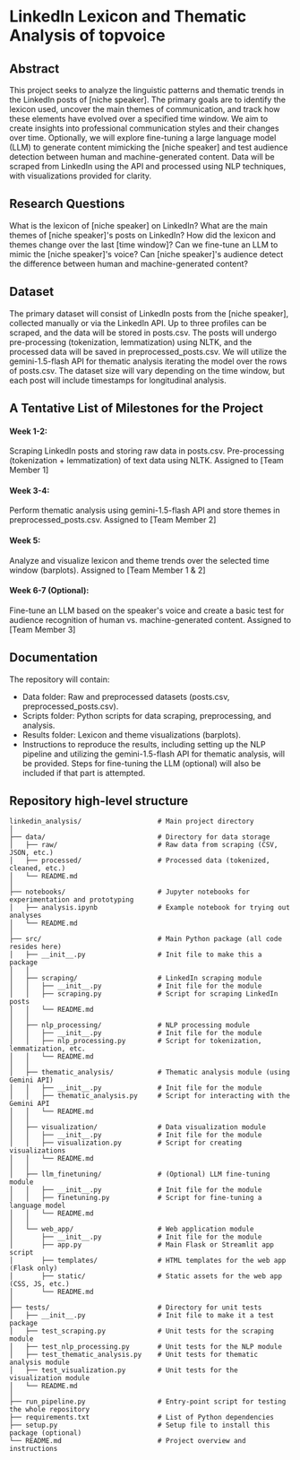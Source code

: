 # LinkedIn Lexicon and Thematic Analysis of topvoice
## Abstract
This project seeks to analyze the linguistic patterns and thematic trends in the LinkedIn posts of [niche speaker]. The primary goals are to identify the lexicon used, uncover the main themes of communication, and track how these elements have evolved over a specified time window. We aim to create insights into professional communication styles and their changes over time. Optionally, we will explore fine-tuning a large language model (LLM) to generate content mimicking the [niche speaker] and test audience detection between human and machine-generated content. Data will be scraped from LinkedIn using the API and processed using NLP techniques, with visualizations provided for clarity.

## Research Questions
What is the lexicon of [niche speaker] on LinkedIn?
What are the main themes of [niche speaker]'s posts on LinkedIn?
How did the lexicon and themes change over the last [time window]?
Can we fine-tune an LLM to mimic the [niche speaker]'s voice?
Can [niche speaker]'s audience detect the difference between human and machine-generated content?

## Dataset
The primary dataset will consist of LinkedIn posts from the [niche speaker], collected manually or via the LinkedIn API. 
Up to three profiles can be scraped, and the data will be stored in posts.csv. 
The posts will undergo pre-processing (tokenization, lemmatization) using NLTK, and the processed data will be saved in preprocessed_posts.csv. 
We will utilize the gemini-1.5-flash API for thematic analysis iterating the model over the rows of posts.csv. 
The dataset size will vary depending on the time window, but each post will include timestamps for longitudinal analysis.

## A Tentative List of Milestones for the Project
#### Week 1-2:
Scraping LinkedIn posts and storing raw data in posts.csv.
Pre-processing (tokenization + lemmatization) of text data using NLTK.
Assigned to [Team Member 1]
#### Week 3-4:
Perform thematic analysis using gemini-1.5-flash API and store themes in preprocessed_posts.csv.
Assigned to [Team Member 2]
#### Week 5:
Analyze and visualize lexicon and theme trends over the selected time window (barplots).
Assigned to [Team Member 1 & 2]
#### Week 6-7 (Optional):
Fine-tune an LLM based on the speaker's voice and create a basic test for audience recognition of human vs. machine-generated content.
Assigned to [Team Member 3]

## Documentation
The repository will contain:
- Data folder: Raw and preprocessed datasets (posts.csv, preprocessed_posts.csv).
- Scripts folder: Python scripts for data scraping, preprocessing, and analysis.
- Results folder: Lexicon and theme visualizations (barplots).
- Instructions to reproduce the results, including setting up the NLP pipeline and utilizing the gemini-1.5-flash API for thematic analysis, will be provided. Steps for fine-tuning the LLM (optional) will also be included if that part is attempted.

## Repository high-level structure
```plaintext
linkedin_analysis/                   # Main project directory
│
├── data/                            # Directory for data storage
│   ├── raw/                         # Raw data from scraping (CSV, JSON, etc.)
│   ├── processed/                   # Processed data (tokenized, cleaned, etc.)
│   └── README.md
│   
├── notebooks/                       # Jupyter notebooks for experimentation and prototyping
│   ├── analysis.ipynb               # Example notebook for trying out analyses
│   └── README.md
│
├── src/                             # Main Python package (all code resides here)
│   ├── __init__.py                  # Init file to make this a package
│   │
│   ├── scraping/                    # LinkedIn scraping module
│   │   ├── __init__.py              # Init file for the module
│   │   ├── scraping.py              # Script for scraping LinkedIn posts
│   │   └── README.md
│   │
│   ├── nlp_processing/              # NLP processing module
│   │   ├── __init__.py              # Init file for the module
│   │   ├── nlp_processing.py        # Script for tokenization, lemmatization, etc.
│   │   └── README.md
│   │
│   ├── thematic_analysis/           # Thematic analysis module (using Gemini API)
│   │   ├── __init__.py              # Init file for the module
│   │   ├── thematic_analysis.py     # Script for interacting with the Gemini API
│   │   └── README.md
│   │
│   ├── visualization/               # Data visualization module
│   │   ├── __init__.py              # Init file for the module
│   │   ├── visualization.py         # Script for creating visualizations
│   │   └── README.md
│   │
│   ├── llm_finetuning/              # (Optional) LLM fine-tuning module
│   │   ├── __init__.py              # Init file for the module
│   │   ├── finetuning.py            # Script for fine-tuning a language model
│   │   └── README.md
│   │
│   └── web_app/                     # Web application module
│       ├── __init__.py              # Init file for the module
│       ├── app.py                   # Main Flask or Streamlit app script
│       ├── templates/               # HTML templates for the web app (Flask only)
│       ├── static/                  # Static assets for the web app (CSS, JS, etc.)
│       └── README.md
│    
├── tests/                           # Directory for unit tests
│   ├── __init__.py                  # Init file to make it a test package
│   ├── test_scraping.py             # Unit tests for the scraping module
│   ├── test_nlp_processing.py       # Unit tests for the NLP module
│   ├── test_thematic_analysis.py    # Unit tests for thematic analysis module
│   ├── test_visualization.py        # Unit tests for the visualization module
│   └── README.md
│
├── run_pipeline.py                  # Entry-point script for testing the whole repository
├── requirements.txt                 # List of Python dependencies
├── setup.py                         # Setup file to install this package (optional)
└── README.md                        # Project overview and instructions